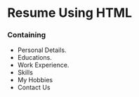 # Resume Using HTML
<h3>Containing</h3>
<ul>
<li>Personal Details.
  <li>Educations.
    <li>Work Experience.
      <li>Skills
        <li>My Hobbies
          <li>Contact Us
</ul>
